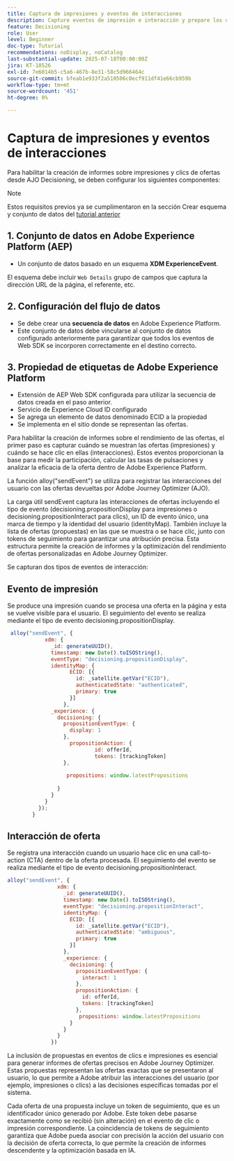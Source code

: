```yaml
---
title: Captura de impresiones y eventos de interacciones
description: Capture eventos de impresión e interacción y prepare los datos para la creación de informes en Journey Optimizer.
feature: Decisioning
role: User
level: Beginner
doc-type: Tutorial
recommendations: noDisplay, noCatalog
last-substantial-update: 2025-07-18T00:00:00Z
jira: KT-18526
exl-id: 7e6014b5-c5a6-467b-8e31-58c5d966464c
source-git-commit: bfeab1e933f2a510506c0ecf911df41e66cb959b
workflow-type: tm+mt
source-wordcount: '451'
ht-degree: 0%

---
```


# Captura de impresiones y eventos de interacciones

Para habilitar la creación de informes sobre impresiones y clics de ofertas desde AJO Decisioning, se deben configurar los siguientes componentes:
>[!NOTE]
>
> Estos requisitos previos ya se cumplimentaron en la sección Crear esquema y conjunto de datos del [tutorial anterior](https://experienceleague.adobe.com/es/docs/journey-optimizer-learn/personalizing-offers-with-real-time-weather-data/create-schema-and-dataset)

## &#x200B;1. Conjunto de datos en Adobe Experience Platform (AEP)

- Un conjunto de datos basado en un esquema **XDM ExperienceEvent**.

El esquema debe incluir `Web Details` grupo de campos que captura la dirección URL de la página, el referente, etc.

## &#x200B;2. Configuración del flujo de datos

- Se debe crear una **secuencia de datos** en Adobe Experience Platform.
- Este conjunto de datos debe vincularse al conjunto de datos configurado anteriormente para garantizar que todos los eventos de Web SDK se incorporen correctamente en el destino correcto.

## &#x200B;3. Propiedad de etiquetas de Adobe Experience Platform

- Extensión de AEP Web SDK configurada para utilizar la secuencia de datos creada en el paso anterior.
- Servicio de Experience Cloud ID configurado
- Se agrega un elemento de datos denominado ECID a la propiedad
- Se implementa en el sitio donde se representan las ofertas.


Para habilitar la creación de informes sobre el rendimiento de las ofertas, el primer paso es capturar cuándo se muestran las ofertas (impresiones) y cuándo se hace clic en ellas (interacciones). Estos eventos proporcionan la base para medir la participación, calcular las tasas de pulsaciones y analizar la eficacia de la oferta dentro de Adobe Experience Platform.

La función alloy(&quot;sendEvent&quot;) se utiliza para registrar las interacciones del usuario con las ofertas devueltas por Adobe Journey Optimizer (AJO).

La carga útil sendEvent captura las interacciones de ofertas incluyendo el tipo de evento (decisioning.propositionDisplay para impresiones o decisioning.propositionInteract para clics), un ID de evento único, una marca de tiempo y la identidad del usuario (identityMap). También incluye la lista de ofertas (propuestas) en las que se muestra o se hace clic, junto con tokens de seguimiento para garantizar una atribución precisa. Esta estructura permite la creación de informes y la optimización del rendimiento de ofertas personalizadas en Adobe Journey Optimizer.

Se capturan dos tipos de eventos de interacción:

## Evento de impresión

Se produce una impresión cuando se procesa una oferta en la página y esta se vuelve visible para el usuario. El seguimiento del evento se realiza mediante el tipo de evento decisioning.propositionDisplay.


```javascript
 alloy("sendEvent", {
            xdm: {
              _id: generateUUID(),
              timestamp: new Date().toISOString(),
              eventType: "decisioning.propositionDisplay",
              identityMap: {
                    ECID: [{
                      id: _satellite.getVar("ECID"),
                      authenticatedState: "authenticated",
                      primary: true
                    }]
                  },
              _experience: {
                decisioning: {
                  propositionEventType: {
                    display: 1
                  },
                    propositionAction: {
                            id: offerId,
                            tokens: [trackingToken]
                  },
                  
                   propositions: window.latestPropositions
                  
                }
              }
            }
          });
        }
```

## Interacción de oferta

Se registra una interacción cuando un usuario hace clic en una call-to-action (CTA) dentro de la oferta procesada. El seguimiento del evento se realiza mediante el tipo de evento decisioning.propositionInteract.

```javascript
alloy("sendEvent", {
                xdm: {
                  _id: generateUUID(),
                  timestamp: new Date().toISOString(),
                  eventType: "decisioning.propositionInteract",
                  identityMap: {
                    ECID: [{
                      id: _satellite.getVar("ECID"),
                      authenticatedState: "ambiguous",
                      primary: true
                    }]
                  },
                  _experience: {
                    decisioning: {
                      propositionEventType: {
                        interact: 1
                      },
                      propositionAction: {
                        id: offerId,
                        tokens: [trackingToken]
                      },
                       propositions: window.latestPropositions
                    }
                  }
                }
              })
```

La inclusión de propuestas en eventos de clics e impresiones es esencial para generar informes de ofertas precisos en Adobe Journey Optimizer. Estas propuestas representan las ofertas exactas que se presentaron al usuario, lo que permite a Adobe atribuir las interacciones del usuario (por ejemplo, impresiones o clics) a las decisiones específicas tomadas por el sistema.

Cada oferta de una propuesta incluye un token de seguimiento, que es un identificador único generado por Adobe. Este token debe pasarse exactamente como se recibió (sin alteración) en el evento de clic o impresión correspondiente. La coincidencia de tokens de seguimiento garantiza que Adobe pueda asociar con precisión la acción del usuario con la decisión de oferta correcta, lo que permite la creación de informes descendente y la optimización basada en IA.
